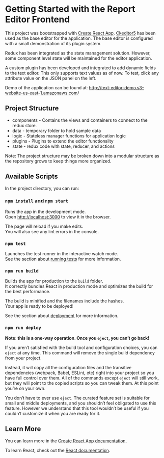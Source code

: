 # Getting Started with the Report Editor Frontend

This project was bootstrapped with [Create React App](https://github.com/facebook/create-react-app). 
[Ckeditor5](https://ckeditor.com/docs/ckeditor5/latest/index.html) has been
used as the base editor for the application. The base editor is configured with a small demonstration of its plugin 
system.

Redux has been integrated as the state management solution. However, some component level state will be maintained
for the editor application.

A custom plugin has been developed and integrated to add dynamic fields to the text editor. This only supports text
values as of now. To test, click any attribute value on the JSON panel on the left.

Demo of the application can be found at: http://text-editor-demo.s3-website-us-east-1.amazonaws.com/

## Project Structure
* components - Contains the views and containers to connect to the redux store.
* data - temporary folder to hold sample data
* logic - Stateless manager functions for application logic
* plugins - Plugins to extend the editor functionality
* state - redux code with state, reducer, and actions

Note: The project structure may be broken down into a modular structure as the repository grows to keep things more
organized.

## Available Scripts

In the project directory, you can run:

### `npm install` and `npm start`

Runs the app in the development mode.\
Open [http://localhost:3000](http://localhost:3000) to view it in the browser.

The page will reload if you make edits.\
You will also see any lint errors in the console.

### `npm test`

Launches the test runner in the interactive watch mode.\
See the section about [running tests](https://facebook.github.io/create-react-app/docs/running-tests) for more information.

### `npm run build`

Builds the app for production to the `build` folder.\
It correctly bundles React in production mode and optimizes the build for the best performance.

The build is minified and the filenames include the hashes.\
Your app is ready to be deployed!

See the section about [deployment](https://facebook.github.io/create-react-app/docs/deployment) for more information.

### `npm run deploy`

**Note: this is a one-way operation. Once you `eject`, you can’t go back!**

If you aren’t satisfied with the build tool and configuration choices, you can `eject` at any time. This command will remove the single build dependency from your project.

Instead, it will copy all the configuration files and the transitive dependencies (webpack, Babel, ESLint, etc) right into your project so you have full control over them. All of the commands except `eject` will still work, but they will point to the copied scripts so you can tweak them. At this point you’re on your own.

You don’t have to ever use `eject`. The curated feature set is suitable for small and middle deployments, and you shouldn’t feel obligated to use this feature. However we understand that this tool wouldn’t be useful if you couldn’t customize it when you are ready for it.

## Learn More

You can learn more in the [Create React App documentation](https://facebook.github.io/create-react-app/docs/getting-started).

To learn React, check out the [React documentation](https://reactjs.org/).
